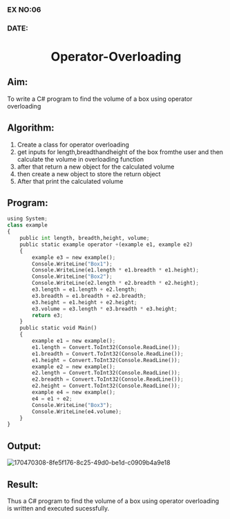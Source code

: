 ### EX NO:06
### DATE:
# <p align="center"> Operator-Overloading</p>

## Aim:
 To write a C# program to find the volume of a box using operator overloading
 
## Algorithm:
 
 1) Create a class for operator overloading
 2) get inputs for length,breadthandheight of the box fromthe user and then calculate the volume in overloading function
 3) after that return a new object for the calculated volume
 4) then create a new object to store the return object
 5) After that print the calculated volume
 
 
## Program:
```python 
using System;
class example
{
    public int length, breadth,height, volume;
    public static example operator +(example e1, example e2)
    {
        example e3 = new example();
        Console.WriteLine("Box1");
        Console.WriteLine(e1.length * e1.breadth * e1.height);
        Console.WriteLine("Box2");
        Console.WriteLine(e2.length * e2.breadth * e2.height);
        e3.length = e1.length + e2.length;
        e3.breadth = e1.breadth + e2.breadth;
        e3.height = e1.height + e2.height;
        e3.volume = e3.length * e3.breadth * e3.height;
        return e3;
    }
    public static void Main()
    {
        example e1 = new example();
        e1.length = Convert.ToInt32(Console.ReadLine());
        e1.breadth = Convert.ToInt32(Console.ReadLine());
        e1.height = Convert.ToInt32(Console.ReadLine());
        example e2 = new example();
        e2.length = Convert.ToInt32(Console.ReadLine());
        e2.breadth = Convert.ToInt32(Console.ReadLine());
        e2.height = Convert.ToInt32(Console.ReadLine());
        example e4 = new example();
        e4 = e1 + e2;
        Console.WriteLine("Box3");
        Console.WriteLine(e4.volume);
    }
}
```
 
## Output:
![170470308-8fe5f176-8c25-49d0-be1d-c0909b4a9e18](https://user-images.githubusercontent.com/75235477/174753974-952ef79f-a4c5-4918-ae28-bc2b5f2cba2a.png)

## Result:
Thus a C# program to find the volume of a box using operator overloading is written and executed sucessfully.
